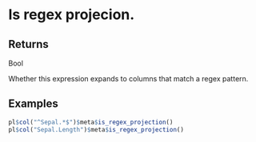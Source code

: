 # Is regex projecion.

## Returns

Bool

Whether this expression expands to columns that match a regex pattern.

## Examples

```r
pl$col("^Sepal.*$")$meta$is_regex_projection()
pl$col("Sepal.Length")$meta$is_regex_projection()
```